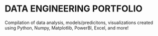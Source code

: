 # DATA ENGINEERING PORTFOLIO

Compilation of data analysis, models/predicitons, visualizations created using Python, Numpy, Matplotlib, PowerBI, Excel, and more!